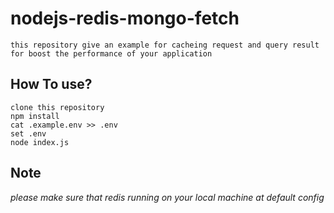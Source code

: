 nodejs-redis-mongo-fetch
======  
```
this repository give an example for cacheing request and query result for boost the performance of your application
```

How To use?
---
```
clone this repository
npm install
cat .example.env >> .env
set .env
node index.js

```
Note
---
*please make sure that redis running on your local machine at default config*
